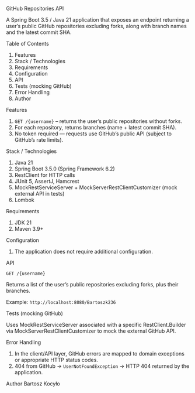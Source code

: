 GitHub Repositories API

A Spring Boot 3.5 / Java 21 application that exposes an endpoint returning a user’s public GitHub repositories excluding forks, along with branch names and the latest commit SHA.

Table of Contents
1. Features
2. Stack / Technologies
3. Requirements
4. Configuration
5. API
6. Tests (mocking GitHub)
7. Error Handling
8. Author

Features
1. ```GET /{username}``` – returns the user’s public repositories without forks.
2. For each repository, returns branches (name + latest commit SHA).
3. No token required — requests use GitHub’s public API (subject to GitHub’s rate limits).

Stack / Technologies
1. Java 21
2. Spring Boot 3.5.0 (Spring Framework 6.2)
3. RestClient for HTTP calls
4. JUnit 5, AssertJ, Hamcrest
5. MockRestServiceServer + MockServerRestClientCustomizer (mock external API in tests)
6. Lombok

Requirements
1. JDK 21
2. Maven 3.9+

Configuration
1. The application does not require additional configuration.

API

```GET /{username}```

Returns a list of the user’s public repositories excluding forks, plus their branches.

Example: ```http://localhost:8080/Bartoszk236```

Tests (mocking GitHub)

Uses MockRestServiceServer associated with a specific RestClient.Builder via MockServerRestClientCustomizer to mock the external GitHub API.

Error Handling
1. In the client/API layer, GitHub errors are mapped to domain exceptions or appropriate HTTP status codes.
2. 404 from GitHub → ```UserNotFoundException``` → HTTP 404 returned by the application.

Author
Bartosz Kocyło
